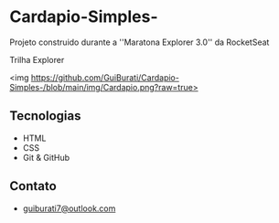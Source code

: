 # Cardapio-Simples-
Projeto construido durante a ''Maratona Explorer 3.0'' da RocketSeat

Trilha Explorer

<img https://github.com/GuiBurati/Cardapio-Simples-/blob/main/img/Cardapio.png?raw=true>


## Tecnologias

- HTML
- CSS
- Git & GitHub

## Contato

- guiburati7@outlook.com
